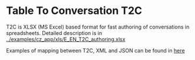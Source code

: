 # Table To Conversation T2C #

T2C is XLSX (MS Excel) based format for fast authoring of conversations in spreadsheets. Detailed description is in  [../examples/cz_app/xls/E_EN_T2C_authoring.xlsx](../examples/en_app/xls/E_EN_T2C_authoring.xlsx)

Examples of mapping between T2C, XML and JSON can be found  in [here](Examples_T2C_XML_JSON.md "Examples_T2C_XML_JSON.md")
